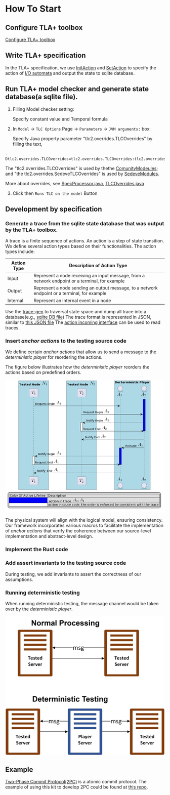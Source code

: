 # How To Start

## Configure TLA+ toolbox

[Configure TLA+ toolbox](configuring_toolbox.md)

## Write TLA+ specification

In the TLA+ specification, we use 
[InitAction](https://github.com/scuptio/tlaplus-specification/blob/main/spec/action.tla#L187) 
and 
[SetAction](https://github.com/scuptio/tlaplus-specification/blob/main/spec/action.tla#L209)
to specify the action of [I/O automata](doc/model_the_system.md) and output the state to sqlite database.


## Run TLA+ model checker and generate state database(a sqlite file).

1. Filling Model checker setting:
   
   Specify constant value and Temporal formula

2. In `Model` -> `TLC Options` Page ->  `Parameters` -> `JVM arguments:` box:

   Specify Java property parameter "tlc2.overrides.TLCOverrides" by filling the text,

``` 
-Dtlc2.overrides.TLCOverrides=tlc2.overrides.TLCOverrides:tlc2.overrides.SedeveTLCOverrides
```

   The "tlc2.overrides.TLCOverrides" is used by thethe [ComunityModeules](https://github.com/tlaplus/CommunityModules); and "the tlc2.overrides.SedeveTLCOverrides" is used by [SedeveModules](https://github.com/scuptio/SedeveModules/).

   More about overrides, see [SpecProcessor.java](https://github.com/tlaplus/tlaplus/blob/72793369891dd72d31d6d48444df18b33434c966/tlatools/org.lamport.tlatools/src/tlc2/tool/impl/SpecProcessor.java#L637),
   [TLCOverrides.java](https://github.com/tlaplus/CommunityModules/blob/9c13c116cbcb4975c7d33ee7a71ba471b88687b2/modules/tlc2/overrides/TLCOverrides.java#L29)

3. Click then `Runs TLC on the model` Button
 

## Development by specification


### Generate a trace from the sqlite state database that was output by the TLA+ toolbox.


A trace is a finite sequence of actions. An action is a step of state transition. We define several action types based on their functionalities.
The action types include:


| Action Type	  | Description of Action Type 	                                                                    |
|---------------|-------------------------------------------------------------------------------------------------|
| Input | Represent a node receiving an input message, from a network endpoint or a terminal, for example |
| Output        | Represent a node sending an output message, to a network endpoint or a terminal, for example    |
| Internal      | Represent an internal event in a node                                                           |


Use the [trace-gen](../src/trace_gen/main.rs) to traversal state space
and dump all trace into a database(e.g., [sqlite DB file](../src/data/trace.db))
The trace format is represented in JSON, similar to [this JSON file](../src/data/trace2.json)
The [action incoming interface](../src/player/action_incoming.rs) can be used to read traces.


### Insert *anchor action*s to the testing source code

We define certain *anchor actions* that allow us to send a message to the *deterministic player* for reordering the actions.

The figure below illustrates how the *deterministic player* reorders the actions based on predefined orders.

![reorder_action](../doc/figure/reorder_actions.png)

The physical system will align with the logical model, ensuring consistency. 
Our framework incorporates various macros to facilitate the implementation of *anchor actions* 
that verify the coherence between our source-level implementation and abstract-level design.


### Implement the Rust code

### Add assert invariants to the testing source code

During testing, we add invariants to assert the correctness of our assumptions.

### Running deterministic testing

When running deterministic testing, the message channel would be taken over by the *deterministic player*.

![deterministic testing](../doc/figure/dtm_testing.jpg)


## Example
[Two-Phase Commit Protocol(2PC)](https://en.wikipedia.org/wiki/Two-phase_commit_protocol) is a atomic commit protocol.
The example of using this kit to develop 2PC could be found at [this repo](https://github.com/scuptio/example-2pc).